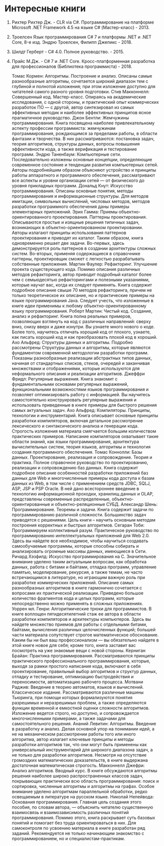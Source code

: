 # Интересные книги

1. Рихтер Рихтер Дж. -  CLR via C#. Программирование на платформе Microsoft .NET Framework 4.5 на языке C# (Мастер-класс) - 2013.

2. Троелсен Язык программирования C# 7 и платформы .NET и .NET Core, 8-е изд. Эндрю Троелсен, Филипп Джепикс - 2018.

3. Шилдт Герберт - C# 4.0. Полное руководство. - 2015.

4. Прайс М.Дж. - C# 7 и .NET Core. Кросс-платформенная разработка для профессионалов (Библиотека программиста) - 2018.


    Томас Кормен: Алгоритмы. Построение и анализ. Описаны самые разнообразные алгоритмы, сочетается широкий диапазон тем с глубиной и полнотой изложения; при этом изложение доступно для читателей самого разного уровня подготовки. 
    Стив Макконнелл: Совершенный код. Мастер-класс. Опираясь на академические исследования, с одной стороны, и практический опыт коммерческих разработок ПО — с другой, автор синтезировал из самых эффективных методик и наиболее эффективных принципов ясное прагматичное руководство. 
    Джон Бентли: Жемчужины программирования. Книга посвящена наиболее привлекательному аспекту профессии программиста: жемчужинам программирования, рождающимся за пределами работы, в области фантазии и творчества. В них рассматриваются: постановка задач, теория алгоритмов, структуры данных, вопросы повышения эффективности кода, а также верификация и тестирование программ.
    Эндрю Таненбаум: Компьютерные сети. Последовательно изложены основные концепции, определяющие современное состояние и тенденции развития компьютерных сетей. Авторы подробнейшим образом объясняют устройство и принципы работы аппаратного и программного обеспечения, рассматривают все аспекты и уровни организации сетей — от физического до уровня прикладных программ. 
    Дональд Кнут: Искусство программирования. Описаны основные понятия, методы программирования и информационные структуры. Для методов имитации, символьных вычислений, числовых методов, методов разработки программного обеспечения даны примеры элементарных приложений.
    Эрих Гамма: Приемы объектно-ориентированного проектирования. Паттерны проектирования. Описываются простые и изящные решения типичных задач, возникающих в объектно-ориентированном проектировании. Авторы излагают принципы использования паттернов проектирования и приводят их каталог. Таким образом, книга одновременно решает две задачи. Во-первых, здесь демонстрируется роль паттернов в создании архитектуры сложных систем. Во-вторых, применяя содержащиеся в справочнике паттерны, проектировщик сможет с легкостью разрабатывать собственные приложения.
    Мартин Фаулер: Рефакторинг. Улучшение проекта существующего кода. Помимо описания различных методов рефакторинга, автор приводит подробный каталог более чем с семьюдесятью рефакторингами и полезными указаниями, которые научат вас, когда их следует применять. Книга содержит подробное описание свыше 70 методов рефакторинга, причем не только теоретическое их описание, но и практические примеры на языке программирования Java. Следует учесть, что изложенные в книге идеи применимы к любому объектно-ориентированному языку программирования.
    Роберт Мартин: Чистый код. Создание, анализ и рефакторинг. Книга полна реальных примеров, позволяющих взглянуть на код с различных направлений: сверху вниз, снизу вверх и даже изнутри. Вы узнаете много нового о коде. Более того, научитесь отличать хороший код от плохого, узнаете, как писать хороший код и как преобразовать плохой код в хороший.
    Ахо Альфред: Структуры данных и алгоритмы. Подробно рассмотрены Структуры данных и алгоритмы, которые являются фундаментом современной методологии разработки программ. Показаны разнообразные реализации абстрактных типов данных, начиная от стандартных списков, стеков, очередей и заканчивая множествами и отображениями, которые используются для неформального описания и реализации алгоритмов.
    Джеффри Фридл: Регулярные выражения. Книга знакомит с фундаментальными основами регулярных выражений, функциональными возможностями языков программирования и позволяет оптимизировать работу с информацией. Вы научитесь самостоятельно конструировать регулярные выражения и использовать приведенные в книге примеры для быстрого решения самых актуальных задач.
    Ахо Альфред: Компиляторы. Принципы, технологии и инструментарий. Книга описывает основные принципы разработки компиляторов, включая детальное рассмотрение лексического и синтаксического анализа и генерации кода. Строгость изложения материала смягчается большим количеством практических примеров. Написание компиляторов охватывает такие области знаний, как языки программирования, архитектура вычислительных систем, теория языков, алгоритмы и технология создания программного обеспечения.
    Томас Коннолли: Базы данных. Проектирование, реализация и сопровождение. Теория и практика. Полное справочное руководство по проектированию, реализации и сопровождению баз данных. Книга содержит подробное описание особенностей разработки приложений баз данных для Web и многочисленные примеры кода доступа к базам данных из Web, в том числе с применением средств JDBC, SQLJ, ASP, JSP и PSP Oracle. В ней дано всестороннее введение в технологию информационной проходки, хранилищ данных и OLAP, представлены современные распределенные, объектно-ориентированные и объектно-реляционные СУБД.
    Александр Шень: Программирование. Теоремы и задачи. Книга содержит задачи по программированию различной сложности. Большинство задач приводятся с решениями. Цель книги – научить основным методам построения корректных и быстрых алгоритмов. 
    Сегаран Тоби: Программируем коллективный разум. Практическое руководство по программированию интеллектуальных приложений для Web 2.0. Здесь вы найдете все необходимое, чтобы научиться создавать самообучаемые программы, которые способны собирать и анализировать огромные массивы данных, имеющиеся в Сети.
    Ричард Хэзфилд: Искусство программирования на C. Значительное внимание уделено таким актуальным вопросам, как обработка данных, работа с битами и байтами, отладка программ, управление памятью, моделирование, рекурсия, а также темам, не часто встречающимся в литературе, но играющим важную роль при разработке коммерческих приложений. Описание самых разнообразных алгоритмов в книге гармонично сочетается с вопросами их практической реализации. Приведено большое количество фрагментов кода и целых программ, которые непосредственно можно применять в сложных приложениях.
    Уоррен мл. Генри: Алгоритмические трюки для программистов. В книге воплощен пятидесятилетний стаж ее автора в области разработки компиляторов и архитектуры компьютеров. Здесь вы найдете множество приемов для работы с отдельными битами, байтами, вычисления различных целочисленных функций; большей части материала сопутствует строгое математическое обоснование. Каким бы ни был ваш профессионализм — вы обязательно найдете в этой книге новое для себя; кроме того, книга заставит вас посмотреть на уже знакомые вещи с новой стороны. 
    Керниган Брайан: Практика программирования. Рассматриваются принципы практического профессионального программирования, которые, выходя за рамки простого написания кода, включают в себя проектирование, правильный выбор алгоритмов и структур данных, отладку и тестирование, оптимизацию быстродействия и переносимости, автоматизацию рабочего процесса.
    Мотвани Раджив: Введение в теорию автоматов, языков и вычислений. Классическое издание. Рассматриваются различные машины Тьюринга, при помощи которых формализуются понятия разрешимых и неразрешимых проблем, а также определяются функции временной и емкостной оценки сложности алгоритмов. Изложение ведется строго, но доступно, и сопровождается многочисленными примерами, а также задачами для самостоятельного решения.
    Ананий Левитин: Алгоритмы. Введение в разработку и анализ. Делая основной упор на понимании идей, а не на механическом рассмотрении работы того или иного алгоритма, автор излагает ключевые принципы и методы разработки алгоритмов так, что они могут быть применены как универсальный инструментарий для широкого диапазона задач, а не только для разработки алгоритмов. Несмотря на отсутствие громоздких математических доказательств, в книге выдержана достаточная математическая строгость.
    Макконнелл Джефри: Анализ алгоритмов. Вводный курс. В книге обсуждаются алгоритмы решения наиболее широко распространенных классов задач, покрывающих практически всю область программирования: поиск и сортировка, численные алгоритмы и алгоритмы на графах. Особое внимание уделено алгоритмам параллельной обработки, редко освещаемым в литературе на русском языке.
    Николай Непейвода: Основания программирования. Главная цель создания этого пособия, по словам автора, — объяснить читателю существенную взаимосвязь и взаимозависимость различных понятий программирования. Помимо этого, книга раскрывает суть базовых понятий и помогает без труда ориентироваться в них. Для самоконтроля по усвоению материала в книге разработан ряд заданий. Рекомендуется не только начинающим знакомство с программированием, но и специалистам-практикам.
